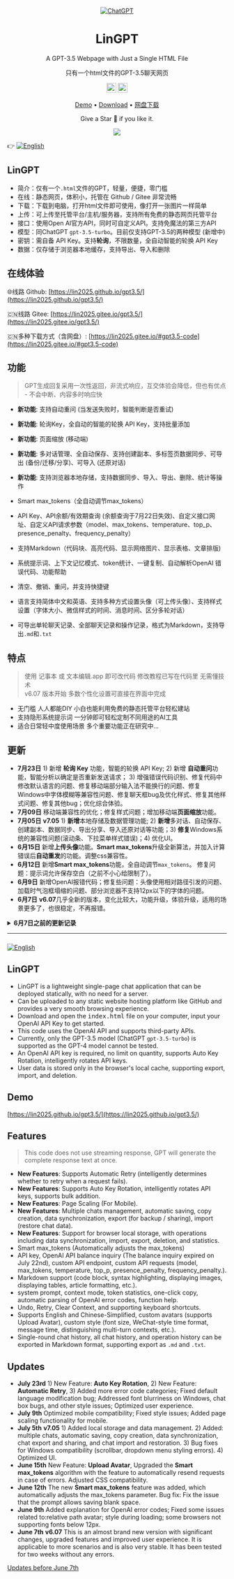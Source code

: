 <div align="center">

[![ChatGPT](https://img.shields.io/badge/chatGPT-74aa9c?style=for-the-badge&logo=openai&logoColor=white)](#lingpt)

<h1 align="center">LinGPT</h1>

<p align="center">A GPT-3.5 Webpage with Just a Single HTML File</p>

<p align="center">只有一个html文件的GPT-3.5聊天网页</p>

<p align="center">
  <a href="https://github.com/lin2025/gpt3.5/"><img height="22" src="https://img.shields.io/badge/github-%23121011.svg?style=for-the-badge&logo=github&logoColor=white" alt="Github"></a>
  <a href="https://gitee.com/lin2025/gpt3.5/"><img height="22" src="https://img.shields.io/badge/Gitee-C71D23?style=for-the-badge&logo=gitee&logoColor=white" alt="Gitee"></a>
</p>

[Demo](https://lin2025.github.io/gpt3.5/) • 
  [Download](https://github.com/lin2025/gpt3.5/archive/refs/heads/main.zip) • 
  [网盘下载](https://lin2025.github.io/#gpt3.5-code)

Give a Star 🌟 if you like it.

[![](https://lin2025.github.io/img/other-0705.gif)](#lingpt)

</div>

:point_right: [![English](https://img.shields.io/badge/English-Readme-success)](#lingpt-2)

## LinGPT

 - 简介：仅有一个`.html`文件的GPT，轻量，便捷，零门槛
 - 在线：静态网页，体积小，托管在 Github / Gitee 非常流畅
 - 下载：下载到电脑，打开html文件即可使用，像打开一张图片一样简单
 - 上传：可上传至托管平台/主机/服务器，支持所有免费的静态网页托管平台
 - 接口：使用Open AI官方API，同时可自定义API。支持免魔法的第三方API
 - 模型：同ChatGPT `gpt-3.5-turbo`。目前仅支持GPT-3.5的两种模型 (新增中)
 - 密钥：需自备 API Key。支持**轮询**，不限数量，全自动智能的轮换 API Key
 - 数据：仅存储于浏览器本地缓存，支持导出、导入和删除


## 在线体验

 :globe_with_meridians:线路 Github: [https://lin2025.github.io/gpt3.5/](https://lin2025.github.io/gpt3.5/)

 :cn:线路 Gitee: [https://lin2025.gitee.io/gpt3.5/](https://lin2025.gitee.io/gpt3.5/)

 :cn:多种下载方式（含网盘）: [https://lin2025.gitee.io/#gpt3.5-code](https://lin2025.gitee.io/#gpt3.5-code)


## 功能

> GPT生成回复采用一次性返回，非流式响应，互交体验会降低，但也有优点 - 不会中断、内容多时响应快

 - **新功能**: 支持自动重问 (当发送失败时，智能判断是否重试)
 
 - **新功能**: 轮询Key，全自动的智能的轮换 API Key，支持批量添加
 
 - **新功能**: 页面缩放 (移动端)

 - **新功能**: 多对话管理、全自动保存、支持创建副本、多标签页数据同步、可导出 (备份/迁移/分享)、可导入 (还原对话)
 
 - **新功能**: 支持浏览器本地存储，支持数据同步、导入、导出、删除、统计等操作
 
 - Smart max_tokens（全自动调节max_tokens）
 
 - API Key、API余额/有效期查询 (余额查询于7月22日失效)、自定义接口网址、自定义API请求参数（model、max_tokens、temperature、top_p、presence_penalty、frequency_penalty）

 - 支持Markdown（代码块、高亮代码、显示网络图片、显示表格、文章排版)

 - 系统提示词、上下文记忆模式、token统计、一键复制、自动解析OpenAI 错误代码、功能帮助

 - 清空、撤销、重问，并支持快捷键

 - 语言支持简体中文和英语、支持多种方式设置头像（可上传头像）、支持样式设置（字体大小、微信样式的时间、消息时间、区分多轮对话）

 - 可导出单轮聊天记录、全部聊天记录和操作记录，格式为Markdown，支持导出`.md`和`.txt`


## 特点

> 使用 记事本 或 文本编辑.app 即可改代码 修改教程已写在代码里 无需懂技术  
> v6.07 版本开始 多数个性化设置可直接在界面中完成

 - 无门槛 人人都能DIY 小白也能利用免费的静态托管平台轻松建站
 - 支持隐形系统提示词 一分钟即可轻松定制不同用途的AI工具
 - 适合日常轻中度使用场景 多个重要功能正在研究中...


## 更新   

- **7月23日** 1) 新增 **轮询 Key** 功能，智能的轮换 API Key; 2) 新增 **自动重问**功能，智能分析以确定是否重新发送请求； 3) 增强错误代码识别、修复代码中修改默认语言的问题、修复移动端部分输入法不能换行的问题、修复Windows中字体模糊等兼容性问题、修复聊天框bug及优化样式、修复其他样式问题、修复其他bug；优化综合体验。
- **7月09日** 移动端兼容性的优化；修复样式问题；增加移动端**页面缩放**功能。
- **7月05日** **v7.05** 1) **新增**本地存储及数据管理功能; 2) **新增**多对话、自动保存、创建副本、数据同步、导出分享、导入还原对话等功能；3) **修复**Windows系统的兼容性问题(滚动条、下拉菜单样式错误)；4) 优化UI。
- **6月15日** 新增**上传头像**功能。**Smart max_tokens**升级全新算法，并加入计算错误后**自动重发**的功能。调整css兼容性。
- **6月12日** 新增**Smart max_tokens**功能，全自动调节`max_tokens`。 修复问题：提示词允许保存空白（之前不小心给限制了）。
- **6月9日** 新增OpenAI报错代码；修复些问题：头像使用相对路径引发的问题、加载时气泡框塌缩的问题、部分浏览器不支持12px以下的字体的问题。
- **6月7日** **v6.07**几乎全新的版本，变化比较大，功能升级，体验升级，适用的场景更多了，也很稳定，不再报错。

<b><details><summary>6月7日之前的更新记录</summary></b>

- **5月17日** 变化不大，小更新：添加`<!DOCTYPE html>`，调整不规范的样式；修补Markdown插件`Marked.js`会过滤掉一些聊天内容的BUG；给气泡框添加小箭头。
- **5月14日** 更新内容：优化加载速度&稳定性；修复频闪；优化布局&体验&增加空间；聊天框失去焦点时可缩小；修改撤销&重问的逻辑；修正发送失败的消息会写入上下文的bug；撤销&重问可实时更新Tokens；按钮使用SVG图标；使用随机问候语验证API-key；代码优化&修正命名&增加可读性...
- **5月09日** **一键复制** **clipboard** 更新内容：支持一键复制、使用SVG替换已经失效的Logo、优化代码、修复小bug。
- **5月06日** **Markdown** **Highlight** 重要更新，支持 Markdown + Highlight 代码高亮。调试了很久，效果还不错。近期会尝试增加些实用功能，应用场景可以从轻度上升到中度。
- **4月28日** **Add English comments.**
- **4月27日** **新增功能**-**查询OpenAI账号余额** 检测API-Key后，点击[Tokens]查询API账号余额，使用OpenAI官方接口，返回数据包含登记的名字、是否绑卡、总额度、余额、有效期等。代码基于以下两位大佬的项目进行调整实现：@ClarenceDan的[openai-billing](https://github.com/ClarenceDan/openai-billing)、@herobrine19的[openai-billing](https://github.com/herobrine19/openai-billing)，已详细注释，安全透明，数据无泄漏风险。
- **4月26日** 给“检测中“和“发送中“这两按钮状态添加动态效果；页面上不再显示API-Key明码；修正些小错误。
- **4月23日** **重要修复 bug fixes** 修复近期多个国家IP无法访问BootCDN而导致网页报错的情况（无法加载Vue与Axios），已添加Unpkg CDN线路，BootCDN挂掉的时候会自动切换到Unpkg。
- **4月16日** 修改PC端的快捷键，改为回车<kbd>Enter</kbd>发送，并支持多种换行方式。适配中文输入习惯，中文输入状态下，一次回车**确认但不发送**，二次回车**才会发送**。
- ...

</details>

---

###

[![English](https://img.shields.io/badge/English-Readme-success)](#lingpt-2)

## LinGPT
 - LinGPT is a lightweight single-page chat application that can be deployed statically, with no need for a server.
 - Can be uploaded to any static website hosting platform like GitHub and provides a very smooth browsing experience.
 - Download and open the <kbd>index.html</kbd> file on your computer, input your OpenAI API Key to get started.
 - This code uses the OpenAI API and supports third-party APIs. 
 - Currently, only the GPT-3.5 model (ChatGPT `gpt-3.5-turbo`) is supported as the GPT-4 model cannot be tested. 
 - An OpenAI API key is required, no limit on quantity, supports Auto Key Rotation, intelligently rotates API keys.
 - User data is stored only in the browser's local cache, supporting export, import, and deletion. 


## Demo

[https://lin2025.github.io/gpt3.5/](https://lin2025.github.io/gpt3.5/)


## Features

> This code does not use streaming response, GPT will generate the complete response text at once.

 - **New Features**: Supports Automatic Retry (intelligently determines whether to retry when a request fails).
 - **New Features**: Supports Auto Key Rotation, intelligently rotates API keys, supports bulk addition.
 - **New Features**: Page Scaling (For Mobile).
 - **New Features**: Multiple chats management, automatic saving, copy creation, data synchronization, export (for backup / sharing), import (restore chat data).
 - **New Features**: Support for browser local storage, with operations including data synchronization, import, export, deletion, and statistics.
 - Smart max_tokens (Automatically adjusts the max_tokens)
 - API key, OpenAI API balance inquiry (The balance inquiry expired on July 22nd), custom API endpoint, custom API requests (model, max_tokens, temperature, top_p, presence_penalty, frequency_penalty.).
 - Markdown support (code block, syntax highlighting, displaying images, displaying tables, article formatting, etc.).
 - system prompt, context mode, token statistics, one-click copy, automatic parsing of OpenAI error codes, function help.
 - Undo, Retry, Clear Context, and supporting keyboard shortcuts.
 - Supports English and Chinese-Simplified, custom avatars (supports Upload Avatar), custom style (font size, WeChat-style time format, message time, distinguishing multi-turn contexts, etc.).
 - Single-round chat history, all chat history, and operation history can be exported in Markdown format, supporting export as `.md` and `.txt`.


## Updates   

- **July 23rd** 1) New Feature: **Auto Key Rotation**, 2) New Feature: **Automatic Retry**, 3) Added more error code categories; Fixed default language modification bug; Addressed font blurriness on Windows, chat box bugs, and other style issues; Optimized user experience.
- **July 9th** Optimized mobile compatibility; Fixed style issues; Added page scaling functionality for mobile.
- **July 5th** **v7.05** 1) Added local storage and data management. 2) Added: multiple chats, automatic saving, copy creation, data synchronization, chat export and sharing, and chat import and restoration. 3) Bug fixes for Windows compatibility  (scrollbar, dropdown menu styling errors). 4) Optimized UI.
- **June 15th** New Feature: **Upload Avatar**, Upgraded the **Smart max_tokens** algorithm with the feature to automatically resend requests in case of errors. Adjusted CSS compatibility.
- **June 12th** The new **Smart max_tokens** feature was added, which automatically adjusts the max_tokens parameter. Bug fix: Fix the issue that the prompt allows saving blank space.
- **June 9th** Added explanation for OpenAI error codes; Fixed some issues related to:relative path avatar;  style during loading;  some browsers not supporting fonts below 12px. 
- **June 7th** **v6.07** This is an almost brand new version with significant changes, upgraded features and improved user experience. It is applicable to more scenarios and is also very stable. It has been tested for two weeks without any errors.

[Updates before June 7th](https://github.com/lin2025/gpt3.5#更新)
